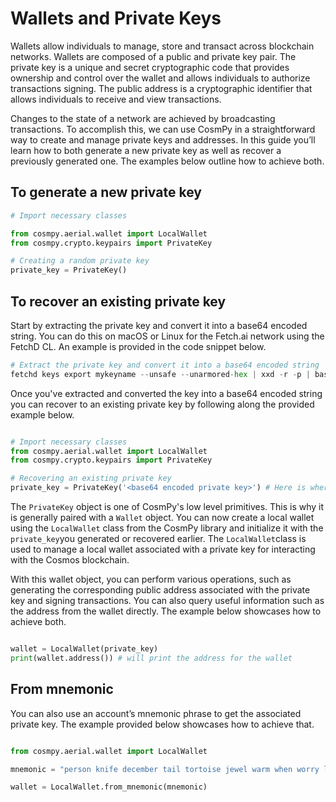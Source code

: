 # Wallets and Private Keys

Wallets allow individuals to manage, store and transact across blockchain networks. Wallets are composed of a public and private key pair. The private key is a unique and secret cryptographic code that provides ownership and control over the wallet and allows individuals to authorize transactions signing. The public address is a cryptographic identifier that allows individuals to receive and view transactions. 

Changes to the state of a network are achieved by broadcasting transactions. To accomplish this, we can use CosmPy in a straightforward way to create and manage private keys and addresses. In this guide you’ll learn how to both generate a new private key as well as recover a previously generated one. The examples below outline how to achieve both. 

## To generate a new private key

```py copy
# Import necessary classes 

from cosmpy.aerial.wallet import LocalWallet
from cosmpy.crypto.keypairs import PrivateKey

# Creating a random private key 
private_key = PrivateKey()

```
## To recover an existing private key

Start by extracting the private key and convert it into a base64 encoded string. You can do this on macOS or Linux for the Fetch.ai network using the FetchD CL. An example is provided in the code snippet below. 

```py copy 
# Extract the private key and convert it into a base64 encoded string 
fetchd keys export mykeyname --unsafe --unarmored-hex | xxd -r -p | base64

```
Once you've extracted and converted the key into a base64 encoded string you can recover to an existing private key by following along the provided example below. 

```py copy

# Import necessary classes 
from cosmpy.aerial.wallet import LocalWallet
from cosmpy.crypto.keypairs import PrivateKey

# Recovering an existing private key
private_key = PrivateKey('<base64 encoded private key>') # Here is where you provide the base64 encoded private key string

```
The `PrivateKey` object is one of CosmPy's low level primitives. This is why it is generally paired with a `Wallet` object. You can now create a local wallet using the `LocalWallet` class from the CosmPy library and initialize it with the `private_key`you generated or recovered earlier. The `LocalWallet`class is used to manage a local wallet associated with a private key for interacting with the Cosmos blockchain.

With this wallet object, you can perform various operations, such as generating the corresponding public address associated with the private key and signing transactions. You can also query useful information such as the address from the wallet directly. The example below showcases how to achieve both.  

```py copy

wallet = LocalWallet(private_key)
print(wallet.address()) # will print the address for the wallet

```
## From mnemonic

You can also use an account’s mnemonic phrase to get the associated private key. The example provided below showcases how to achieve that. 

```py copy 

from cosmpy.aerial.wallet import LocalWallet

mnemonic = "person knife december tail tortoise jewel warm when worry limit reward memory piece cool sphere kitchen knee embody soft own victory sauce silly page"

wallet = LocalWallet.from_mnemonic(mnemonic)

```
